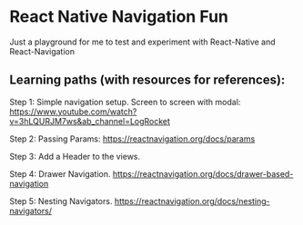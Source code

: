 # React Native Navigation Fun

Just a playground for me to test and experiment with React-Native and React-Navigation

## Learning paths (with resources for references):

Step 1: Simple navigation setup. Screen to screen with modal: https://www.youtube.com/watch?v=3hLQURJM7ws&ab_channel=LogRocket

Step 2: Passing Params: https://reactnavigation.org/docs/params

Step 3: Add a Header to the views. 

Step 4: Drawer Navigation. https://reactnavigation.org/docs/drawer-based-navigation

Step 5: Nesting Navigators. https://reactnavigation.org/docs/nesting-navigators/
